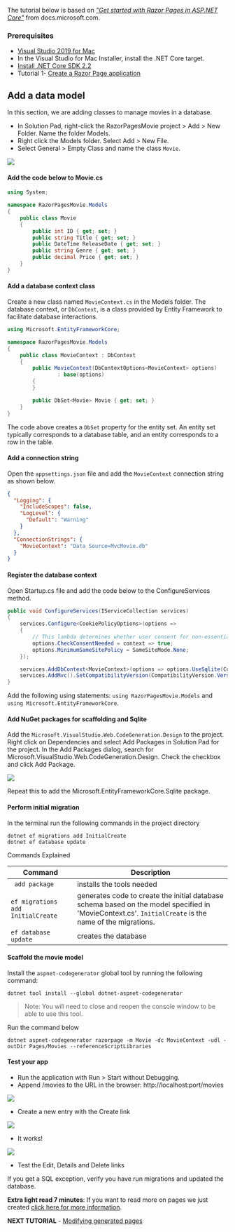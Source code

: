 The tutorial below is based on [*"Get started with Razor Pages in ASP.NET Core"*](https://docs.microsoft.com/en-us/aspnet/core/tutorials/razor-pages/razor-pages-start) from docs.microsoft.com.

### Prerequisites
*  [Visual Studio 2019 for Mac](https://visualstudio.microsoft.com/downloads/?wt.mc_id=adw-brand&gclid=Cj0KCQjwqYfWBRDPARIsABjQRYwLe3b9dJMixA98s8nS8QfuNBKGsiRVRXzB93fe4E27LGK5KLrGcnYaAgdREALw_wcB)
* In the Visual Studio for Mac Installer, install the .NET Core target.
* [Install .NET Core SDK 2.2](https://dotnet.microsoft.com/download/dotnet-core/2.2)
* Tutorial 1- [Create a Razor Page application](../1-Create%20a%20Razor%20Page/Create-a-Razorpage-VSMac.md)

## Add a data model
In this section, we are adding classes to manage movies in a database.

* In Solution Pad, right-click the RazorPagesMovie project > Add > New Folder. Name the folder Models.
* Right click the Models folder. Select Add > New File.
* Select General > Empty Class and name the class `Movie`.

![](images/addclass-vsmac.png)

#### Add the code below to Movie.cs

```csharp
using System;

namespace RazorPagesMovie.Models
{
    public class Movie
    {
        public int ID { get; set; }
        public string Title { get; set; }
        public DateTime ReleaseDate { get; set; }
        public string Genre { get; set; }
        public decimal Price { get; set; }
    }
}

```

#### Add a database context class
Create a new class named `MovieContext.cs` in the Models folder. The database context, or `DbContext`, is a class provided by Entity Framework to facilitate database interactions.
``` cs
using Microsoft.EntityFrameworkCore;

namespace RazorPagesMovie.Models
{
    public class MovieContext : DbContext
    {
        public MovieContext(DbContextOptions<MovieContext> options)
                : base(options)
        {
        }

        public DbSet<Movie> Movie { get; set; }
    }
}
```
The code above creates a `DbSet`  property for the entity set. An entity set typically corresponds to a database table, and an entity corresponds to a row in the table.

#### Add a connection string

Open the `appsettings.json` file and add the `MovieContext` connection string as shown below.
``` json
{
  "Logging": {
    "IncludeScopes": false,
    "LogLevel": {
      "Default": "Warning"
    }
  },
  "ConnectionStrings": {
    "MovieContext": "Data Source=MvcMovie.db"
  }
}
```
#### Register the database context
Open Startup.cs file and add the code below to the ConfigureServices method.
``` cs
public void ConfigureServices(IServiceCollection services)
{
    services.Configure<CookiePolicyOptions>(options =>
    {
        // This lambda determines whether user consent for non-essential cookies is needed for a given request.
        options.CheckConsentNeeded = context => true;
        options.MinimumSameSitePolicy = SameSiteMode.None;
    });

    services.AddDbContext<MovieContext>(options => options.UseSqlite(Configuration.GetConnectionString("MovieContext")));
    services.AddMvc().SetCompatibilityVersion(CompatibilityVersion.Version_2_2);
}
```
Add the following using statements: `using RazorPagesMovie.Models` and `using Microsoft.EntityFrameworkCore`.

#### Add NuGet packages for scaffolding and Sqlite

Add the `Microsoft.VisualStudio.Web.CodeGeneration.Design` to the project. Right click on Dependencies and select Add Packages in Solution Pad for the project. In the Add Packages dialog, search for Microsoft.VisualStudio.Web.CodeGeneration.Design. Check the checkbox and click Add Package.

![](images/add-package-menu-vsmac.png)

Repeat this to add the Microsoft.EntityFrameworkCore.Sqlite package.

#### Perform initial migration

In the terminal run the following commands in the project directory
 ```console
dotnet ef migrations add InitialCreate
dotnet ef database update
```
Commands Explained

| Command       |Description       |
| ------------- |-------------|
| ` add package`    | installs the tools needed |
| `ef migrations add InitialCreate`     | generates code to create the initial database schema based on the model specified in 'MovieContext.cs'. `InitialCreate` is the name of the migrations. |  
|`ef database update` | creates the database      |

#### Scaffold the movie model

Install the `aspnet-codegenerator` global tool by running the following command:

 ```console
dotnet tool install --global dotnet-aspnet-codegenerator
```

> Note: You will need to close and reopen the console window to be able to use this tool.

Run the command below

`dotnet aspnet-codegenerator razorpage -m Movie -dc MovieContext -udl -outDir Pages/Movies --referenceScriptLibraries`

#### Test your app
* Run the application with Run > Start without Debugging.
* Append /movies to the URL in the browser: http://localhost:port/movies

![](images/moviespage.PNG)

* Create a new entry with the Create link

![](images/createnew.PNG)

* It works!

![](images/newentry.PNG)

* Test the Edit, Details and Delete links
  
If you get a SQL exception, verify you have run migrations and updated the database.

**Extra light read 7 minutes**: If you want to read more on pages we just created [click here for more information](https://docs.microsoft.com/en-us/aspnet/core/tutorials/razor-pages/page).

**NEXT TUTORIAL** - [Modifying generated pages](../3-Update%20Pages/update-VSMac.md)